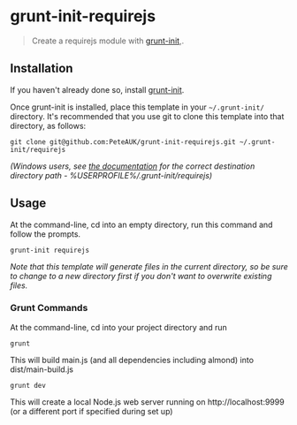 # grunt-init-requirejs

> Create a requirejs module with [grunt-init][],.

[grunt-init]: http://gruntjs.com/project-scaffolding

## Installation
If you haven't already done so, install [grunt-init][].

Once grunt-init is installed, place this template in your `~/.grunt-init/` directory. It's recommended that you use git to clone this template into that directory, as follows:

```
git clone git@github.com:PeteAUK/grunt-init-requirejs.git ~/.grunt-init/requirejs
```

_(Windows users, see [the documentation][grunt-init] for the correct destination directory path - %USERPROFILE%/.grunt-init/requirejs)_

## Usage

At the command-line, cd into an empty directory, run this command and follow the prompts.

```
grunt-init requirejs
```

_Note that this template will generate files in the current directory, so be sure to change to a new directory first if you don't want to overwrite existing files._

### Grunt Commands

At the command-line, cd into your project directory and run

```
grunt
```

This will build main.js (and all dependencies including almond) into dist/main-build.js

```
grunt dev
```

This will create a local Node.js web server running on http://localhost:9999 (or a different port if specified during set up)